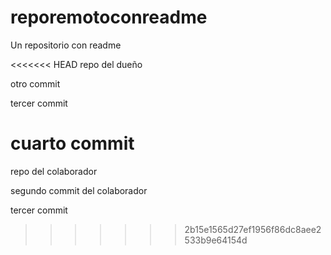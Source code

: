 # reporemotoconreadme
Un repositorio con readme 

<<<<<<< HEAD
repo del dueño

otro commit

tercer commit

cuarto commit
=======
repo del colaborador

segundo commit del colaborador

tercer commit
>>>>>>> 2b15e1565d27ef1956f86dc8aee2533b9e64154d
